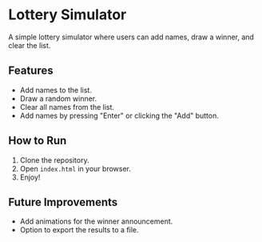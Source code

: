 # Lottery Simulator

A simple lottery simulator where users can add names, draw a winner, and clear the list.

## Features
- Add names to the list.
- Draw a random winner.
- Clear all names from the list.
- Add names by pressing "Enter" or clicking the "Add" button.

## How to Run
1. Clone the repository.
2. Open `index.html` in your browser.
3. Enjoy!

## Future Improvements
- Add animations for the winner announcement.
- Option to export the results to a file.
